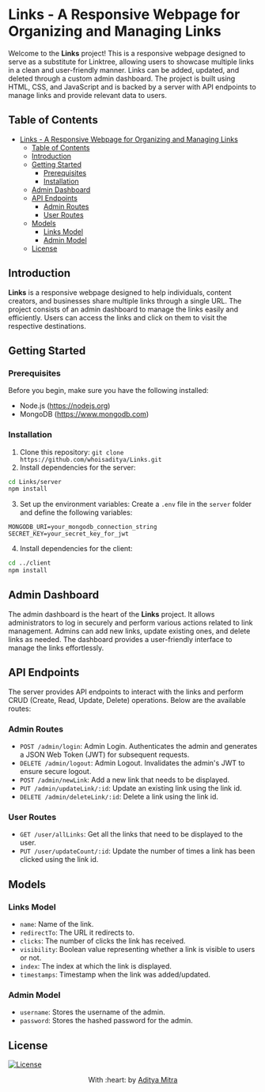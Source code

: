 # Links - A Responsive Webpage for Organizing and Managing Links

Welcome to the **Links** project! This is a responsive webpage designed to serve as a substitute for Linktree, allowing users to showcase multiple links in a clean and user-friendly manner. Links can be added, updated, and deleted through a custom admin dashboard. The project is built using HTML, CSS, and JavaScript and is backed by a server with API endpoints to manage links and provide relevant data to users.

## Table of Contents
- [Links - A Responsive Webpage for Organizing and Managing Links](#links---a-responsive-webpage-for-organizing-and-managing-links)
  - [Table of Contents](#table-of-contents)
  - [Introduction](#introduction)
  - [Getting Started](#getting-started)
    - [Prerequisites](#prerequisites)
    - [Installation](#installation)
  - [Admin Dashboard](#admin-dashboard)
  - [API Endpoints](#api-endpoints)
    - [Admin Routes](#admin-routes)
    - [User Routes](#user-routes)
  - [Models](#models)
    - [Links Model](#links-model)
    - [Admin Model](#admin-model)
  - [License](#license)

## Introduction
**Links** is a responsive webpage designed to help individuals, content creators, and businesses share multiple links through a single URL. The project consists of an admin dashboard to manage the links easily and efficiently. Users can access the links and click on them to visit the respective destinations.

## Getting Started
### Prerequisites
Before you begin, make sure you have the following installed:
- Node.js (https://nodejs.org)
- MongoDB (https://www.mongodb.com)

### Installation
1. Clone this repository: `git clone https://github.com/whoisaditya/Links.git`
2. Install dependencies for the server:
```bash
cd Links/server
npm install
```
3. Set up the environment variables:
Create a `.env` file in the `server` folder and define the following variables:
```
MONGODB_URI=your_mongodb_connection_string
SECRET_KEY=your_secret_key_for_jwt
```
4. Install dependencies for the client:
```bash
cd ../client
npm install
```

## Admin Dashboard
The admin dashboard is the heart of the **Links** project. It allows administrators to log in securely and perform various actions related to link management. Admins can add new links, update existing ones, and delete links as needed. The dashboard provides a user-friendly interface to manage the links effortlessly.

## API Endpoints
The server provides API endpoints to interact with the links and perform CRUD (Create, Read, Update, Delete) operations. Below are the available routes:

### Admin Routes
- `POST /admin/login`: Admin Login. Authenticates the admin and generates a JSON Web Token (JWT) for subsequent requests.
- `DELETE /admin/logout`: Admin Logout. Invalidates the admin's JWT to ensure secure logout.
- `POST /admin/newLink`: Add a new link that needs to be displayed.
- `PUT /admin/updateLink/:id`: Update an existing link using the link id.
- `DELETE /admin/deleteLink/:id`: Delete a link using the link id.

### User Routes
- `GET /user/allLinks`: Get all the links that need to be displayed to the user.
- `PUT /user/updateCount/:id`: Update the number of times a link has been clicked using the link id.

## Models
### Links Model
- `name`: Name of the link.
- `redirectTo`: The URL it redirects to.
- `clicks`: The number of clicks the link has received.
- `visibility`: Boolean value representing whether a link is visible to users or not.
- `index`: The index at which the link is displayed.
- `timestamps`: Timestamp when the link was added/updated.

### Admin Model
- `username`: Stores the username of the admin.
- `password`: Stores the hashed password for the admin.

## License
[![License](http://img.shields.io/:license-mit-blue.svg?style=flat-square)](http://badges.mit-license.org)

<p align="center">
	With :heart: by <a href="https://www.github.com/whoisaditya" target="_blank">Aditya Mitra</a>
</p>
